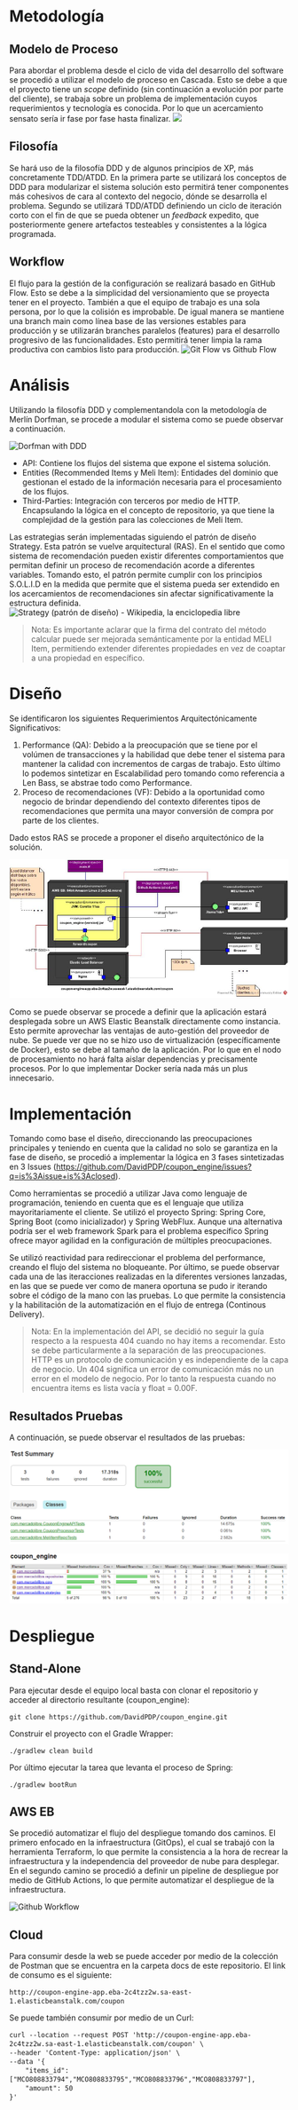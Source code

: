 # Metodología
## Modelo de Proceso
Para abordar el problema desde el ciclo de vida del desarrollo del software se procedió a utilizar el modelo de proceso en Cascada. Esto se debe a que el proyecto tiene un *scope* definido (sin continuación a evolución por parte del cliente), se trabaja sobre un problema de implementación cuyos requerimientos y tecnología es conocida. Por lo que un acercamiento sensato sería ir fase por fase hasta finalizar.
![](https://www.researchgate.net/profile/Desi-Suyamto/publication/327847933/figure/fig2/AS:674459493089286@1537815082824/The-waterfall-approach-in-software-engineering-Adapted-from-Dorfman-1997.ppm)

## Filosofía
Se hará uso de la filosofía DDD y de algunos principios de XP, más concretamente TDD/ATDD. En la primera parte se utilizará los conceptos de DDD para modularizar el sistema solución esto permitirá tener componentes más cohesivos de cara al contexto del negocio, dónde se desarrolla el problema. Segundo se utilizará TDD/ATDD definiendo un ciclo de iteración corto con el fin de que se pueda obtener un *feedback* expedito, que posteriormente genere artefactos testeables y consistentes a la lógica programada.
## Workflow
El flujo para la gestión de la configuración se realizará basado en GitHub Flow. Esto se debe a la simplicidad del versionamiento que se proyecta tener en el proyecto. También a que el equipo de trabajo es una sola persona, por lo que la colisión es improbable. De igual manera se mantiene una branch main como línea base de las versiones estables para producción y se utilizarán branches paralelos (features) para el desarrollo progresivo de las funcionalidades. Esto permitirá tener limpia la rama productiva con cambios listo para producción.
![Git Flow vs Github Flow](https://lucamezzalira.files.wordpress.com/2014/03/screen-shot-2014-03-08-at-23-07-36.png)

# Análisis
Utilizando la filosofía DDD y complementandola con la metodología de Merlín Dorfman, se procede a modular el sistema como se puede observar a continuación.

![Dorfman with DDD](https://drive.google.com/uc?export=download&id=1d3YPAbT1NCxLCQuo6m0iQZT0RSt8SfsV)

 - API: Contiene los flujos del sistema que expone el sistema solución.
 - Entities (Recommended Items y Meli Item): Entidades del dominio que gestionan el estado de la información necesaria para el procesamiento de los flujos.
 - Third-Parties: Integración con terceros por medio de HTTP. Encapsulando la lógica en el concepto de repositorio, ya que tiene la complejidad de la gestión para las colecciones de Meli Item.

Las estrategias serán implementadas siguiendo el patrón de diseño Strategy. Esta patrón se vuelve arquitectural (RAS). En el sentido que como sistema de recomendación pueden existir diferentes comportamientos que permitan definir un proceso de recomendación acorde a diferentes variables. Tomando esto, el patrón permite cumplir con los principios S.O.L.I.D en la medida que permite que el sistema pueda ser extendido en los acercamientos de recomendaciones sin afectar significativamente la estructura definida. 
![Strategy (patrón de diseño) - Wikipedia, la enciclopedia libre](https://upload.wikimedia.org/wikipedia/commons/3/32/Strategy_Pattern.jpg)

> Nota: Es importante aclarar que la firma del contrato del método calcular puede ser mejorada semánticamente por la entidad MELI Item, permitiendo extender diferentes propiedades en vez de coaptar a una propiedad en específico. 

# Diseño
Se identificaron los siguientes Requerimientos Arquitectónicamente Significativos:

 1. Performance (QA): Debido a la preocupación que se tiene por el volúmen de transacciones y la habilidad que debe tener el sistema para mantener la calidad con incrementos de cargas de trabajo. Esto último lo podemos sintetizar en Escalabilidad pero tomando como referencia a Len Bass, se abstrae todo como Performance.
 2. Proceso de recomendaciones (VF): Debido a la oportunidad como negocio de brindar dependiendo del contexto diferentes tipos de recomendaciones que permita una mayor conversión de compra por parte de los clientes.

Dado estos RAS se procede a proponer el diseño arquitectónico de la solución.

![Deployment](https://github.com/DavidPDP/coupon_engine/blob/main/docs/imgs/coupon-deployment%20.jpg)

Como se puede observar se procede a definir que la aplicación estará desplegada sobre un AWS Elastic Beanstalk directamente como instancia. Esto permite aprovechar las ventajas de auto-gestión del proveedor de nube. Se puede ver que no se hizo uso de virtualización (específicamente de Docker), esto se debe al tamaño de la aplicación. Por lo que en el nodo de procesamiento no hará falta aislar dependencias y precisamente procesos. Por lo que implementar Docker sería nada más un plus innecesario.

# Implementación
Tomando como base el diseño, direccionando las preocupaciones principales y teniendo en cuenta que la calidad no solo se garantiza en la fase de diseño, se procedió a implementar la lógica en 3 fases sintetizadas en 3 Issues (https://github.com/DavidPDP/coupon_engine/issues?q=is%3Aissue+is%3Aclosed). 

Como herramientas se procedió a utilizar Java como lenguaje de programación, teniendo en cuenta que es el lenguaje que utiliza mayoritariamente el cliente. Se utilizó el proyecto Spring: Spring Core, Spring Boot (como inicializador) y Spring WebFlux. Aunque una alternativa podría ser el web framework Spark para el problema específico Spring ofrece mayor agilidad en la configuración de múltiples preocupaciones.

Se utilizó reactividad para redireccionar el problema del performance, creando el flujo del sistema no bloqueante. Por último, se puede observar cada una de las iteracciones realizadas en la diferentes versiones lanzadas, en las que se puede ver como de manera oportuna se pudo ir iterando sobre el código de la mano con las pruebas. Lo que permite la consistencia y la habilitación de la automatización en el flujo de entrega (Continous Delivery).

> Nota: En la implementación del API, se decidió no seguir la guía respecto a la respuesta 404 cuando no hay items a recomendar. Esto se debe particularmente a la separación de las preocupaciones. HTTP es un protocolo de comunicación y es independiente de la capa de negocio. Un 404 significa un error de comunicación más no un error en el modelo de negocio. Por lo tanto la respuesta cuando no encuentra items es lista vacía y float = 0.00F. 

## Resultados Pruebas
A continuación, se puede observar el resultados de las pruebas:

![Tests Class](https://github.com/DavidPDP/coupon_engine/blob/main/docs/imgs/tests-class.PNG)

![Test Coverage](https://github.com/DavidPDP/coupon_engine/blob/main/docs/imgs/test-coverage.PNG)

# Despliegue
## Stand-Alone
Para ejecutar desde el equipo local basta con clonar el repositorio y acceder al directorio resultante (coupon_engine):

    git clone https://github.com/DavidPDP/coupon_engine.git

Construir el proyecto con el Gradle Wrapper:

    ./gradlew clean build

Por último ejecutar la tarea que levanta el proceso de Spring:

    ./gradlew bootRun

## AWS EB
Se procedió automatizar el flujo del despliegue tomando dos caminos. El primero enfocado en la infraestructura (GitOps), el cual se trabajó con la herramienta Terraform, lo que permite la consistencia a la hora de recrear la infraestructura y la independencia del proveedor de nube para desplegar. En el segundo camino se procedió a definir un pipeline de despliegue por medio de GitHub Actions, lo que permite automatizar el despliegue de la infraestructura.

![Github Workflow](https://drive.google.com/uc?export=download&id=1gT4ZFuLC8mK1LGAaagoN1YzcqB6hkx04)

## Cloud
Para consumir desde la web se puede acceder por medio de la colección de Postman que se encuentra en la carpeta docs de este repositorio. El link de consumo es el siguiente: 

    http://coupon-engine-app.eba-2c4tzz2w.sa-east-1.elasticbeanstalk.com/coupon

Se puede también consumir por medio de un Curl:

    curl --location --request POST 'http://coupon-engine-app.eba-2c4tzz2w.sa-east-1.elasticbeanstalk.com/coupon' \
    --header 'Content-Type: application/json' \
    --data '{
        "items_id": ["MCO808833794","MCO808833795","MCO808833796","MCO808833797"],
        "amount": 50
    }'
